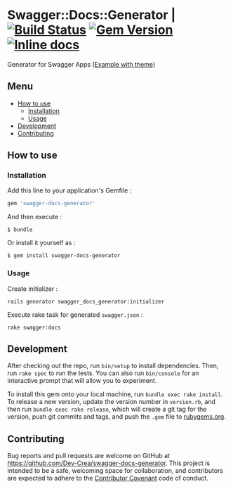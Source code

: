 # Swagger::Docs::Generator | [![Build Status](https://travis-ci.org/Dev-Crea/swagger-docs-generator.svg?branch=master)](https://travis-ci.org/Dev-Crea/swagger-docs-generator) [![Gem Version](https://badge.fury.io/rb/swagger_docs_generator.svg)](https://badge.fury.io/rb/swagger_docs_generator) [![Inline docs](https://inch-ci.org/github/Dev-Crea/swagger-docs-generator.svg)](https://inch-ci.org/github/Dev-Crea/swagger-docs-generator)

Generator for Swagger Apps ([Example with theme](https://github.com/Dev-Crea/swagger-ui))

## Menu

* [How to use](#how-to-use)
  * [Installation](#installation)
  * [Usage](#usage)
* [Development](#development)
* [Contributing](#contributing)


## How to use

### Installation

Add this line to your application's Gemfile :

```ruby
gem 'swagger-docs-generator'
```

And then execute :

```linux
$ bundle
```

Or install it yourself as :

```linux
$ gem install swagger-docs-generator
```

### Usage

Create initializer :

```linux
rails generator swagger_docs_generator:initializer
```

Execute rake task for generated `swagger.json` :

```linux
rake swagger:docs
```

## Development

After checking out the repo, run `bin/setup` to install dependencies. Then,
run `rake spec` to run the tests. You can also run `bin/console` for an
interactive prompt that will allow you to experiment.

To install this gem onto your local machine, run `bundle exec rake install`.
To release a new version, update the version number in `version.rb`, and then
run `bundle exec rake release`, which will create a git tag for the version,
push git commits and tags, and push the `.gem` file to
[rubygems.org](https://rubygems.org).

## Contributing

Bug reports and pull requests are welcome on GitHub at
https://github.com/Dev-Crea/swagger-docs-generator. This project is intended to
be a safe, welcoming space for collaboration, and contributors are expected to
adhere to the [Contributor Covenant](http://contributor-covenant.org)
code of conduct.
